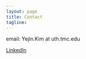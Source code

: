 ```yaml
---
layout: page
title: Contact
tagline: 
---
```


email: Yejin.Kim at uth.tmc.edu

[LinkedIn](https://www.linkedin.com/in/jaylynn-yejin-kim-647a5377/)  

